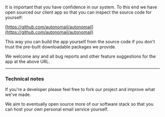 It is important that you have confidence in our system. To this end we have 
open sourced our client app so that you can inspect the source code for yourself:

[https://github.com/autonomail/autonomail](https://github.com/autonomail/autonomail)

This way you can build the app yourself from the source code if you don't trust the pre-built downloadable packages we provide. 

We welcome any and all bug reports and other feature suggestions for the app at the above URL. 

---
### Technical notes

If you're a developer please feel free to fork our project and improve what we've made.

We aim to eventually open source more of our software stack so that you can host your own personal email service yourself.
